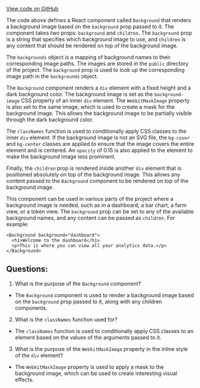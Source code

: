 [View code on GitHub](zoo-labs/zoo/blob/master/core/src/features/analytics/Background.tsx)

The code above defines a React component called `Background` that renders a background image based on the `background` prop passed to it. The component takes two props: `background` and `children`. The `background` prop is a string that specifies which background image to use, and `children` is any content that should be rendered on top of the background image.

The `backgrounds` object is a mapping of background names to their corresponding image paths. The images are stored in the `public` directory of the project. The `background` prop is used to look up the corresponding image path in the `backgrounds` object.

The `Background` component renders a `div` element with a fixed height and a dark background color. The background image is set as the `background-image` CSS property of an inner `div` element. The `WebkitMaskImage` property is also set to the same image, which is used to create a mask for the background image. This allows the background image to be partially visible through the dark background color.

The `classNames` function is used to conditionally apply CSS classes to the inner `div` element. If the background image is not an SVG file, the `bg-cover` and `bg-center` classes are applied to ensure that the image covers the entire element and is centered. An `opacity` of 0.15 is also applied to the element to make the background image less prominent.

Finally, the `children` prop is rendered inside another `div` element that is positioned absolutely on top of the background image. This allows any content passed to the `Background` component to be rendered on top of the background image.

This component can be used in various parts of the project where a background image is needed, such as in a dashboard, a bar chart, a farm view, or a token view. The `background` prop can be set to any of the available background names, and any content can be passed as `children`. For example:

```
<Background background="dashboard">
  <h1>Welcome to the dashboard</h1>
  <p>This is where you can view all your analytics data.</p>
</Background>
```
## Questions: 
 1. What is the purpose of the `Background` component?
- The `Background` component is used to render a background image based on the `background` prop passed to it, along with any children components.

2. What is the `classNames` function used for?
- The `classNames` function is used to conditionally apply CSS classes to an element based on the values of the arguments passed to it.

3. What is the purpose of the `WebkitMaskImage` property in the inline style of the `div` element?
- The `WebkitMaskImage` property is used to apply a mask to the background image, which can be used to create interesting visual effects.